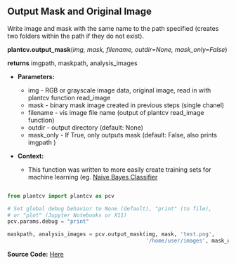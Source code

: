 ## Output Mask and Original Image

Write image and mask with the same name to the path specified (creates two folders within the path if they do not exist).

**plantcv.output_mask**(*img, mask, filename, outdir=None, mask_only=False*)

**returns** imgpath, maskpath, analysis_images

- **Parameters:**
    - img - RGB or grayscale image data, original image, read in with plantcv function read_image
    - mask - binary mask image created in previous steps (single chanel)
    - filename - vis image file name (output of plantcv read_image function)
    - outdir - output directory (default: None)
    - mask_only - If True, only outputs mask (default: False, also prints imgpath )
    
- **Context:**
    - This function was written to more easily create training sets for machine learning (eg. [Naive Bayes Classifier](naive_bayes_classifier.md)

```python

from plantcv import plantcv as pcv      

# Set global debug behavior to None (default), "print" (to file), 
# or "plot" (Jupyter Notebooks or X11)
pcv.params.debug = "print"

maskpath, analysis_images = pcv.output_mask(img, mask, 'test.png', 
                                            '/home/user/images', mask_only=True)

```

**Source Code:** [Here](https://github.com/danforthcenter/plantcv/blob/master/plantcv/plantcv/output_mask_ori_img.py)
